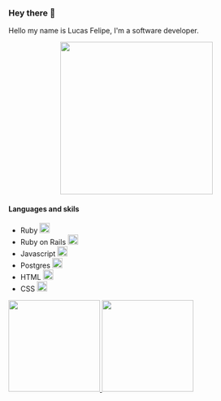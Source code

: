 ### Hey there 👋

Hello my name is Lucas Felipe, I'm a software developer.

<p align="center">
  <img width="300" src="https://media.giphy.com/media/citBl9yPwnUOs/giphy.gif"/>
</p>

#### Languages and skils
  * Ruby <img height="20" src="https://cdn.jsdelivr.net/gh/devicons/devicon/icons/ruby/ruby-plain.svg">
  * Ruby on Rails <img height="20" src="https://cdn.jsdelivr.net/gh/devicons/devicon/icons/rails/rails-plain-wordmark.svg">
  * Javascript <img height="20" src="https://cdn.jsdelivr.net/gh/devicons/devicon/icons/javascript/javascript-plain.svg">
  * Postgres <img height="20" src="https://cdn.jsdelivr.net/gh/devicons/devicon/icons/postgresql/postgresql-plain.svg">
  * HTML <img height="20" src="https://cdn.jsdelivr.net/gh/devicons/devicon/icons/html5/html5-plain.svg">
  * CSS <img height="20" src="https://cdn.jsdelivr.net/gh/devicons/devicon/icons/css3/css3-original.svg">

<div dir="auto">
  <a href="https://github.com/lpaivareis">
    <img height="180em" style="max-width: 100%" src="https://github-readme-stats.vercel.app/api?username=lpaivareis&show_icons=true&theme=vision-friendly-dark&include_all_commits=true&count_private=true" />
    <img height="180em" style="max-width: 100%" src="https://github-readme-stats.vercel.app/api/top-langs/?username=lpaivareis&layout=compact&langs_count=7&theme=vision-friendly-dark" />
  </a>
</div>
